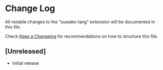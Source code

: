 # Change Log

All notable changes to the "suwako-lang" extension will be documented in this file.

Check [Keep a Changelog](http://keepachangelog.com/) for recommendations on how to structure this file.

## [Unreleased]

- Initial release